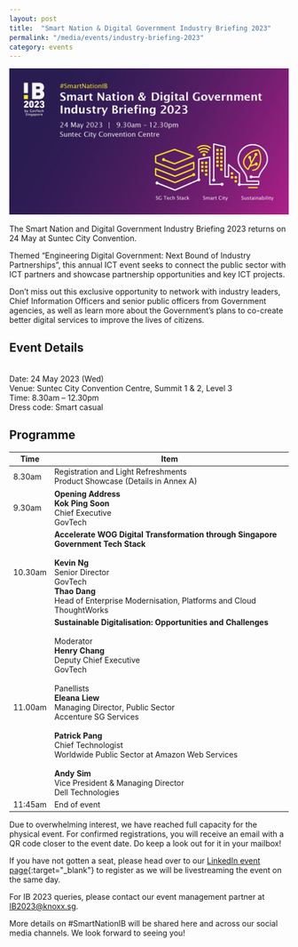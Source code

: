 ```yaml
---
layout: post
title:  "Smart Nation & Digital Government Industry Briefing 2023"
permalink: "/media/events/industry-briefing-2023"
category: events
---
```


[![Smart Nation & Digital Government Industry Briefing 2023](/images/media/events/Industry-Briefing-2023-banner2.jpg)](https://go.gov.sg/ib2023-gt)

The Smart Nation and Digital Government Industry Briefing 2023 returns on 24 May at Suntec City Convention.

Themed “Engineering Digital Government: Next Bound of Industry Partnerships”, this annual ICT event seeks to connect the public sector with ICT partners and showcase partnership opportunities and key ICT projects.

Don’t miss out this exclusive opportunity to network with industry leaders, Chief Information Officers and senior public officers from Government agencies, as well as learn more about the Government’s plans to co-create better digital services to improve the lives of citizens.

## Event Details
<br> Date: 24 May 2023 (Wed)
<br> Venue: Suntec City Convention Centre, Summit 1 & 2, Level 3 
<br> Time:  8.30am – 12.30pm
<br> Dress code: Smart casual
<br> 
## Programme

| Time      | Item |
| ----------- | ----------- |
| 8.30am  | Registration and Light Refreshments <br> Product Showcase (Details in Annex A) |
| 9.30am  | **Opening Address** <br> **Kok Ping Soon** <br> Chief Executive <br> GovTech |
| 10.30am  | **Accelerate WOG Digital Transformation through Singapore Government Tech Stack** <br>  <br> **Kevin Ng** <br> Senior Director <br> GovTech <br> **Thao Dang** <br> Head of Enterprise Modernisation, Platforms and Cloud <br> ThoughtWorks|| 8.30am  | **Geospatial Data Powering Smart City Operations** <br>  <br> **James Tan** <br> Director <br> GovTech <br> <br>  **Joe Lee** <br> Chief Executive Officer <br> Esri Singapore |
| 11.00am  | **Sustainable Digitalisation:  Opportunities and Challenges** <br>  <br> Moderator <br> **Henry Chang** <br> Deputy Chief Executive <br> GovTech <br>  <br> Panellists <br> **Eleana Liew** <br> Managing Director, Public Sector <br> Accenture SG Services <br>  <br> **Patrick Pang** <br> Chief Technologist <br> Worldwide Public Sector at Amazon Web Services <br>  <br> **Andy Sim** <br> Vice President & Managing Director <br> Dell Technologies |
| 11:45am  | End of event |

Due to overwhelming interest, we have reached full capacity for the physical event. For confirmed registrations, you will receive an email with a QR code closer to the event date. Do keep a look out for it in your mailbox!

If you have not gotten a seat, please head over to our [LinkedIn event page](https://go.gov.sg/ib2023-virtual){:target="_blank"} to register as we will be livestreaming the event on the same day.

For IB 2023 queries, please contact our event management partner at <IB2023@knoxx.sg>.

More details on #SmartNationIB will be shared here and across our social media channels. We look forward to seeing you!
